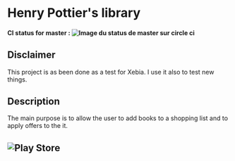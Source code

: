 # Henry Pottier's library
#### CI status for master : ![Image du status de master sur circle ci](https://circleci.com/gh/TufferyJordan/henry-pottier/tree/master.png?style=shield&circle-token=0263721f1457026f4cefaec0d039fa71c78525b3)
## Disclaimer
This project is as been done as a test for Xebia. I use it also to test new things.
## Description
The main purpose is to allow the user to add books to a shopping list and to apply offers to the it.
## ![Play Store](https://play.google.com/store/apps/details?id=com.jordantuffery.henrypottier)
